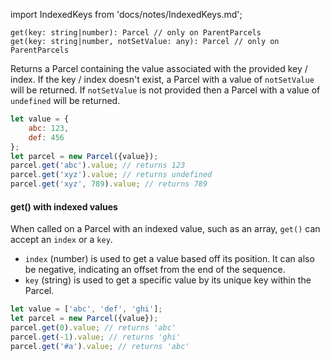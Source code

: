 import IndexedKeys from 'docs/notes/IndexedKeys.md';

```flow
get(key: string|number): Parcel // only on ParentParcels
get(key: string|number, notSetValue: any): Parcel // only on ParentParcels
```

Returns a Parcel containing the value associated with the provided key / index.
If the key / index doesn't exist, a Parcel with a value of `notSetValue` will be returned.
If `notSetValue` is not provided then a Parcel with a value of 
 `undefined` will be returned.
 
```js
let value = {
    abc: 123,
    def: 456
};
let parcel = new Parcel({value});
parcel.get('abc').value; // returns 123
parcel.get('xyz').value; // returns undefined
parcel.get('xyz', 789).value; // returns 789
```

#### get() with indexed values

When called on a Parcel with an indexed value, such as an array, `get()` can accept an `index` or a `key`.
- `index` (number) is used to get a value based off its position. It can also be negative, indicating an offset from the end of the sequence.
- `key` (string) is used to get a specific value by its unique key within the Parcel.

<IndexedKeys />

```js
let value = ['abc', 'def', 'ghi'];
let parcel = new Parcel({value});
parcel.get(0).value; // returns 'abc'
parcel.get(-1).value; // returns 'ghi'
parcel.get('#a').value; // returns 'abc'
```
